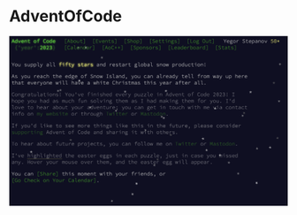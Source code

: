 # AdventOfCode

![AoC 2023](https://github.com/ystepanoff/AdventOfCode/blob/main/2023/2023.png?raw=true)
